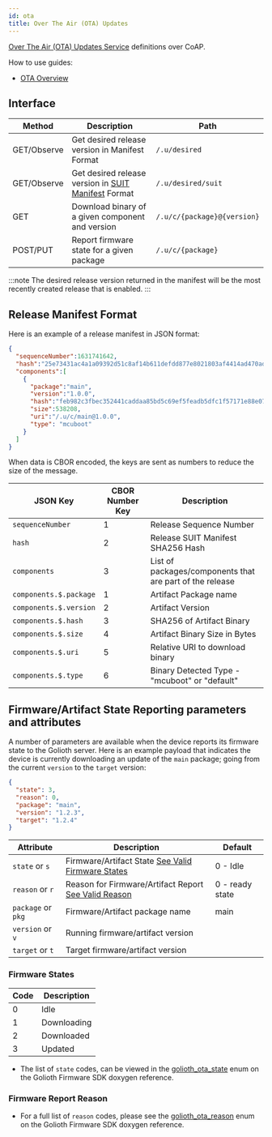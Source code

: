 ```yaml
---
id: ota
title: Over The Air (OTA) Updates
---
```


[Over The Air (OTA) Updates Service](/device-management/ota) definitions over CoAP.

How to use guides:

- [OTA Overview](/device-management/ota)

## Interface

| Method      | Description                                                                                                       | Path                        |
| ----------- | ----------------------------------------------------------------------------------------------------------------- | --------------------------- |
| GET/Observe | Get desired release version in Manifest Format                                                                    | `/.u/desired`               |
| GET/Observe | Get desired release version in [SUIT Manifest](https://datatracker.ietf.org/doc/draft-ietf-suit-manifest/) Format | `/.u/desired/suit`          |
| GET         | Download binary of a given component and version                                                                  | `/.u/c/{package}@{version}` |
| POST/PUT    | Report firmware state for a given package                                                                         | `/.u/c/{package}`           |

:::note
The desired release version returned in the manifest will be the most recently created release that is enabled.
:::

## Release Manifest Format

Here is an example of a release manifest in JSON format:

```json
{
  "sequenceNumber":1631741642,
  "hash":"25e73431ac4a1a09392d51c8af14b611defdd877e8021803af4414ad470ad6fb",
  "components":[
    {
      "package":"main",
      "version":"1.0.0",
      "hash":"feb982c3fbec352441caddaa85bd5c69ef5feadb5dfc1f57171e88e070771241",
      "size":538208,
      "uri":"/.u/c/main@1.0.0",
      "type": "mcuboot"
    }
  ]
}
```

When data is CBOR encoded, the keys are sent as numbers to reduce the size of the message.

| JSON Key               | CBOR Number Key | Description                                              |
| ---------------------- | --------------- | -------------------------------------------------------- |
| `sequenceNumber`       | 1               | Release Sequence Number                                  |
| `hash`                 | 2               | Release SUIT Manifest SHA256 Hash                        |
| `components`           | 3               | List of packages/components that are part of the release |
| `components.$.package` | 1               | Artifact Package name                                    |
| `components.$.version` | 2               | Artifact Version                                         |
| `components.$.hash`    | 3               | SHA256 of Artifact Binary                                |
| `components.$.size`    | 4               | Artifact Binary Size in Bytes                            |
| `components.$.uri`     | 5               | Relative URI to download binary                          |
| `components.$.type`    | 6               | Binary Detected Type - "mcuboot" or "default"            |

## Firmware/Artifact State Reporting parameters and attributes

A number of parameters are available when the device reports its firmware state
to the Golioth server. Here is an example payload that indicates the device is
currently downloading an update of the `main` package; going from the current
`version` to the `target` version:

```json
{
  "state": 3,
  "reason": 0,
  "package": "main",
  "version": "1.2.3",
  "target": "1.2.4"
}
```

| Attribute          | Description                                                                     | Default         |
| ------------------ | ------------------------------------------------------------------------------- | --------------- |
| `state` or `s`     | Firmware/Artifact State [See Valid Firmware States](#firmware-states)           | 0 - Idle        |
| `reason` or `r`    | Reason for Firmware/Artifact Report [See Valid Reason](#firmware-report-reason) | 0 - ready state |
| `package` or `pkg` | Firmware/Artifact package name                                                  | main            |
| `version` or `v`   | Running firmware/artifact version                                               |                 |
| `target` or `t`    | Target firmware/artifact version                                                |                 |

### Firmware States

| Code | Description |
| ---- | ----------- |
| 0    | Idle        |
| 1    | Downloading |
| 2    | Downloaded  |
| 3    | Updated     |

- The list of `state` codes, can be viewed in the
  [golioth_ota_state](https://firmware-sdk-docs.golioth.io/group__golioth__ota.html)
  enum on the Golioth Firmware SDK doxygen reference.

### Firmware Report Reason

- For a full list of `reason` codes, please see the
  [golioth_ota_reason](https://firmware-sdk-docs.golioth.io/group__golioth__ota.html)
  enum on the Golioth Firmware SDK doxygen reference.

